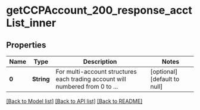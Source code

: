 # getCCPAccount_200_response_acctList_inner
## Properties

| Name | Type | Description | Notes |
|------------ | ------------- | ------------- | -------------|
| **0** | **String** | For multi-account structures each trading account will numbered from 0 to ... | [optional] [default to null] |

[[Back to Model list]](../README.md#documentation-for-models) [[Back to API list]](../README.md#documentation-for-api-endpoints) [[Back to README]](../README.md)

